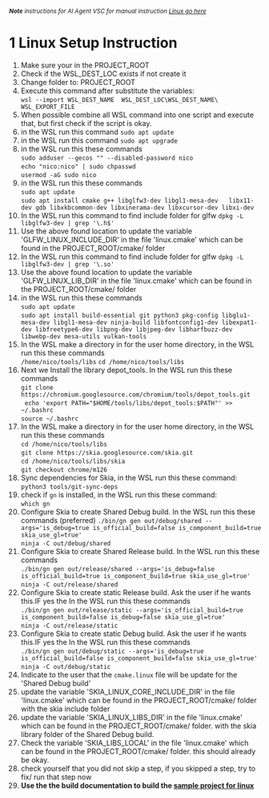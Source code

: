 

<br>

<!-- copilot-ignore-start -->
<small>***Note*** *instructions for AI Agent VSC for manual instruction [Linux go here](https://nicojane.github.io/WSL-Development-Stack-GLFW-Skia-CPP-Template/Howtos/setup_linux)*
</small>
<!-- copilot-ignore-end -->


# 1 Linux Setup Instruction

1. Make sure your in the PROJECT_ROOT
2. Check if the WSL_DEST_LOC exists if not create it
2. Change folder to: PROJECT_ROOT
2. Execute this command after substitute the variables:  
`wsl --import WSL_DEST_NAME  WSL_DEST_LOC\WSL_DEST_NAME\ WSL_EXPORT_FILE`
1. When possible combine all WSL command into one script and execute that, but first check if the script is okay.
1. in the WSL run this command
`sudo apt update`
1. in the WSL run this command
`sudo apt upgrade`
1. in the WSL run this these commands  
`sudo adduser --gecos "" --disabled-password nico`  
`echo "nico:nico" | sudo chpasswd`  
`usermod -aG sudo nico`
1. in the WSL run this these commands  
`sudo apt update`  
`sudo apt install cmake g++ libglfw3-dev libgl1-mesa-dev   libx11-dev gdb libxkbcommon-dev libxinerama-dev libxcursor-dev libxi-dev`
1. In the WSL run this command to find include folder for glfw
`dpkg -L libglfw3-dev | grep '\.h$'`
1. Use the above found location to update the variable 'GLFW_LINUX_INCLUDE_DIR' in the  file 'linux.cmake' which can be found in the PROJECT_ROOT/cmake/ folder
1. In the WSL run this command to find include folder for glfw
`dpkg -L libglfw3-dev | grep '\.so'`
1. Use the above found location to update the variable 'GLFW_LINUX_LIB_DIR' in the  file 'linux.cmake' which can be found in the PROJECT_ROOT/cmake/ folder
1. in the WSL run this these commands  
`sudo apt update`  
`sudo apt install build-essential git python3 pkg-config libglu1-mesa-dev libgl1-mesa-dev ninja-build libfontconfig1-dev libexpat1-dev libfreetype6-dev libpng-dev libjpeg-dev libharfbuzz-dev libwebp-dev mesa-utils vulkan-tools`
1. In the WSL make a directory in for the user home directory, in the WSL run this these commands  
`/home/nico/tools/libs`
`cd /home/nico/tools/libs`
1. Next we Install the library depot_tools. In the WSL run this these commands  
`git clone https://chromium.googlesource.com/chromium/tools/depot_tools.git`  
` echo 'export PATH="$HOME/tools/libs/depot_tools:$PATH"' >> ~/.bashrc`  
`source ~/.bashrc`
1. In the WSL make a directory in for the user home directory, in the WSL run this these commands  
`cd /home/nico/tools/libs`  
`git clone https://skia.googlesource.com/skia.git`  
`cd /home/nico/tools/libs/skia`  
`git checkout chrome/m126`
1. Sync dependencies for Skia, in the WSL run this these command:  
`python3 tools/git-sync-deps`  
1. check if `gn` is installed, in the WSL run this these command:  
`which gn  `
1. Configure Skia to create Shared Debug build. In the WSL run this these commands  (preferred)
`./bin/gn gen out/debug/shared --args='is_debug=true is_official_build=false is_component_build=true skia_use_gl=true' `  
`ninja -C out/debug/shared`  
1. Configure Skia to create Shared Release build. In the WSL run this these commands  
`./bin/gn gen out/release/shared --args='is_debug=false is_official_build=true is_component_build=true skia_use_gl=true' `  
`ninja -C out/release/shared`  
1. Configure Skia to create static Release build. Ask the user if he wants this.IF yes the  In the WSL run this these commands  
`./bin/gn gen out/release/static --args='is_official_build=true is_component_build=false is_debug=false skia_use_gl=true' `  
`ninja -C out/release/static`  
1. Configure Skia to create static Debug build. Ask the user if he wants this.IF yes the  In the WSL run this these commands  
`./bin/gn gen out/debug/static --args='is_debug=true is_official_build=false is_component_build=false skia_use_gl=true' `  
`ninja -C out/debug/static`
1. Indicate to the user that the `cmake.linux` file will be update for the 'Shared Debug build'
1. update the variable 'SKIA_LINUX_CORE_INCLUDE_DIR' in the  file 'linux.cmake' which can be found in the PROJECT_ROOT/cmake/ folder with the skia include folder
1. update the variable 'SKIA_LINUX_LIBS_DIR' in the  file 'linux.cmake' which can be found in the PROJECT_ROOT/cmake/ folder. with the skia library folder of the Shared Debug build.
1. Check the variable 'SKIA_LIBS_LOCAL' in the  file 'linux.cmake' which can be found in the PROJECT_ROOT/cmake/ folder. this should already be okay.
1. check yourself that you did not skip a step, if you skipped a step, try to fix/ run that step now
1. **Use the the build documentation to build the [sample project for linux](building_project)**